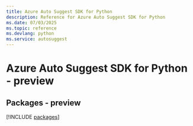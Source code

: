 ```yaml
---
title: Azure Auto Suggest SDK for Python
description: Reference for Azure Auto Suggest SDK for Python
ms.date: 07/03/2025
ms.topic: reference
ms.devlang: python
ms.service: autosuggest
---
```

# Azure Auto Suggest SDK for Python - preview
## Packages - preview
[!INCLUDE [packages](auto-suggest-index.md)]